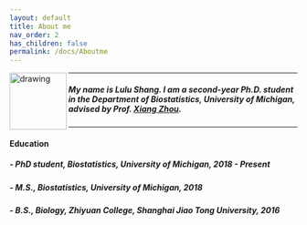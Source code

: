 ```yaml
---
layout: default
title: About me
nav_order: 2
has_children: false
permalink: /docs/Aboutme
---
```



<img align="left" src="/images/lulu.jpeg" alt="drawing" width="100"/>      


---
##### My name is Lulu Shang. I am a second-year Ph.D. student in the Department of Biostatistics, University of Michigan, advised by Prof. [Xiang Zhou](http://xzlab.org).  
---

  
#### Education ####

##### - PhD student, Biostatistics, University of Michigan, 2018 - Present
##### - M.S., Biostatistics, University of Michigan, 2018
##### - B.S., Biology, Zhiyuan College, Shanghai Jiao Tong University, 2016


